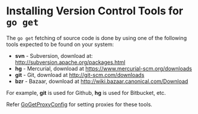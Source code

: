 # Installing Version Control Tools for ` go get `

The ` go get ` fetching of source code is done by using one of the following tools expected to be found on your system:

  * **svn** - Subversion, download at: http://subversion.apache.org/packages.html
  * **hg** - Mercurial, download at https://www.mercurial-scm.org/downloads
  * **git** - Git, download at http://git-scm.com/downloads
  * **bzr** - Bazaar, download at http://wiki.bazaar.canonical.com/Download

For example, **git** is used for Github, **hg** is used for Bitbucket, etc.

Refer [GoGetProxyConfig](GoGetProxyConfig) for setting proxies for these tools.
